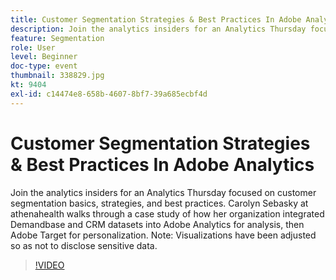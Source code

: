 ```yaml
---
title: Customer Segmentation Strategies & Best Practices In Adobe Analytics
description: Join the analytics insiders for an Analytics Thursday focused on customer segmentation basics, strategies, and best practices. Carolyn Sebasky at Athenahealth walks through a case study of how her organization integrated Demandbase and CRM datasets into Adobe Analytics for analysis, then Adobe Target for personalization. Note - Visualizations have been adjusted so as not to disclose sensitive data.
feature: Segmentation
role: User
level: Beginner
doc-type: event
thumbnail: 338829.jpg
kt: 9404
exl-id: c14474e8-658b-4607-8bf7-39a685ecbf4d
---
```

# Customer Segmentation Strategies & Best Practices In Adobe Analytics

Join the analytics insiders for an Analytics Thursday focused on customer segmentation basics, strategies, and best practices. Carolyn Sebasky at athenahealth walks through a case study of how her organization integrated Demandbase and CRM datasets into Adobe Analytics for analysis, then Adobe Target for personalization. Note: Visualizations have been adjusted so as not to disclose sensitive data.

>[!VIDEO](https://video.tv.adobe.com/v/338829/?quality=12&learn=on)
